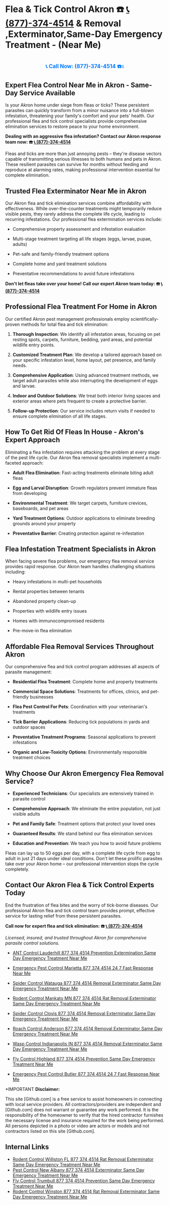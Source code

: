 # Flea & Tick Control Akron ☎️ [📞 (877)-374-4514](https://pest-control-4514.netlify.app) & Removal ,Exterminator,Same-Day Emergency Treatment - (Near Me) 
# 

<p align="center" style="font-size: 1.2em; font-weight: bold; margin: 20px 0;">
  <a href="https://pest-control-4514.netlify.app" target="_blank" style="color: #007BFF; text-decoration: none;">📞 Call Now: (877)-374-4514 ☎️💧</a>
</p>

## Expert Flea Control Near Me in Akron - Same-Day Service Available

Is your Akron home under siege from fleas or ticks? These persistent parasites can quickly transform from a minor nuisance into a full-blown infestation, threatening your family's comfort and your pets' health. Our professional flea and tick control specialists provide comprehensive elimination services to restore peace to your home environment.

**Dealing with an aggressive flea infestation? Contact our Akron response team now: ☎️ [📞 (877)-374-4514](https://pest-control-4514.netlify.app)**

Fleas and ticks are more than just annoying pests – they're disease vectors capable of transmitting serious illnesses to both humans and pets in Akron. These resilient parasites can survive for months without feeding and reproduce at alarming rates, making professional intervention essential for complete elimination.

## Trusted Flea Exterminator Near Me in Akron

Our Akron flea and tick elimination services combine affordability with effectiveness. While over-the-counter treatments might temporarily reduce visible pests, they rarely address the complete life cycle, leading to recurring infestations. Our professional flea extermination services include:

- Comprehensive property assessment and infestation evaluation  

- Multi-stage treatment targeting all life stages (eggs, larvae, pupae, adults)  

- Pet-safe and family-friendly treatment options  

- Complete home and yard treatment solutions  

- Preventative recommendations to avoid future infestations  

**Don't let fleas take over your home! Call our expert Akron team today: ☎️ [📞 (877)-374-4514](https://pest-control-4514.netlify.app)**

## Professional Flea Treatment For Home in Akron

Our certified Akron pest management professionals employ scientifically-proven methods for total flea and tick elimination:

1. **Thorough Inspection**: We identify all infestation areas, focusing on pet resting spots, carpets, furniture, bedding, yard areas, and potential wildlife entry points.  

2. **Customized Treatment Plan**: We develop a tailored approach based on your specific infestation level, home layout, pet presence, and family needs.  

3. **Comprehensive Application**: Using advanced treatment methods, we target adult parasites while also interrupting the development of eggs and larvae.  

4. **Indoor and Outdoor Solutions**: We treat both interior living spaces and exterior areas where pets frequent to create a protective barrier.  

5. **Follow-up Protection**: Our service includes return visits if needed to ensure complete elimination of all life stages.  

## How To Get Rid Of Fleas In House - Akron's Expert Approach

Eliminating a flea infestation requires attacking the problem at every stage of the pest life cycle. Our Akron flea removal specialists implement a multi-faceted approach:

- **Adult Flea Elimination**: Fast-acting treatments eliminate biting adult fleas  

- **Egg and Larval Disruption**: Growth regulators prevent immature fleas from developing  

- **Environmental Treatment**: We target carpets, furniture crevices, baseboards, and pet areas  

- **Yard Treatment Options**: Outdoor applications to eliminate breeding grounds around your property  

- **Preventative Barrier**: Creating protection against re-infestation  

## Flea Infestation Treatment Specialists in Akron

When facing severe flea problems, our emergency flea removal service provides rapid response. Our Akron team handles challenging situations including:

- Heavy infestations in multi-pet households  

- Rental properties between tenants  

- Abandoned property clean-up  

- Properties with wildlife entry issues  

- Homes with immunocompromised residents  

- Pre-move-in flea elimination  

## Affordable Flea Removal Services Throughout Akron

Our comprehensive flea and tick control program addresses all aspects of parasite management:

- **Residential Flea Treatment**: Complete home and property treatments  

- **Commercial Space Solutions**: Treatments for offices, clinics, and pet-friendly businesses  

- **Flea Pest Control For Pets**: Coordination with your veterinarian's treatments  

- **Tick Barrier Applications**: Reducing tick populations in yards and outdoor spaces  

- **Preventative Treatment Programs**: Seasonal applications to prevent infestations  

- **Organic and Low-Toxicity Options**: Environmentally responsible treatment choices  

## Why Choose Our Akron Emergency Flea Removal Service?

- **Experienced Technicians**: Our specialists are extensively trained in parasite control  

- **Comprehensive Approach**: We eliminate the entire population, not just visible adults  

- **Pet and Family Safe**: Treatment options that protect your loved ones  

- **Guaranteed Results**: We stand behind our flea elimination services  

- **Education and Prevention**: We teach you how to avoid future problems  

Fleas can lay up to 50 eggs per day, with a complete life cycle from egg to adult in just 21 days under ideal conditions. Don't let these prolific parasites take over your Akron home – our professional intervention stops the cycle completely.

## Contact Our Akron Flea & Tick Control Experts Today

End the frustration of flea bites and the worry of tick-borne diseases. Our professional Akron flea and tick control team provides prompt, effective service for lasting relief from these persistent parasites.

**Call now for expert flea and tick elimination: ☎️ [📞 (877)-374-4514](https://pest-control-4514.netlify.app)**

*Licensed, insured, and trusted throughout Akron for comprehensive parasite control solutions.*


- [ANT Control Lauderhill 877 374 4514 Prevention Extermination Same Day Emergency Treatment Near Me](https://github.com/allyoucaneatsushiin/pest-control/blob/main/ANT-Control-Lauderhill-877-374-4514-Prevention-Extermination-Same-Day-Emergency-Treatment-Near-Me.md)
- [Emergency Pest Control Marietta 877 374 4514 24 7 Fast Response Near Me](https://github.com/allyoucaneatsushiin/pest-control/blob/main/Emergency-Pest-Control-Marietta-877-374-4514-24-7-Fast-Response-Near-Me.md)
- [Spider Control Watauga 877 374 4514 Removal Exterminator Same Day Emergency Treatment Near Me](https://github.com/allyoucaneatsushiin/pest-control/blob/main/Spider-Control-Watauga-877-374-4514-Removal-Exterminator-Same-Day-Emergency-Treatment-Near-Me.md)


- [Rodent Control Mankato MN 877 374 4514 Rat Removal Exterminator Same Day Emergency Treatment Near Me](https://github.com/allyoucaneatsushiin/pest-control/blob/main/Rodent-Control-Mankato-MN-877-374-4514-Rat-Removal-Exterminator-Same-Day-Emergency-Treatment-Near-Me.md)
- [Spider Control Clovis 877 374 4514 Removal Exterminator Same Day Emergency Treatment Near Me](https://github.com/allyoucaneatsushiin/pest-control/blob/main/Spider-Control-Clovis-877-374-4514-Removal-Exterminator-Same-Day-Emergency-Treatment-Near-Me.md)
- [Roach Control Anderson 877 374 4514 Removal Exterminator Same Day Emergency Treatment Near Me](https://github.com/allyoucaneatsushiin/pest-control/blob/main/Roach-Control-Anderson-877-374-4514-Removal-Exterminator-Same-Day-Emergency-Treatment-Near-Me.md)


- [Wasp Control Indianapolis IN 877 374 4514 Removal Exterminator Same Day Emergency Treatment Near Me](https://github.com/allyoucaneatsushiin/pest-control/blob/main/Wasp-Control-Indianapolis-IN-877-374-4514-Removal-Exterminator-Same-Day-Emergency-Treatment-Near-Me.md)
- [Fly Control Highland 877 374 4514 Prevention Same Day Emergency Treatment Near Me](https://github.com/allyoucaneatsushiin/pest-control/blob/main/Fly-Control-Highland-877-374-4514-Prevention-Same-Day-Emergency-Treatment-Near-Me.md)
- [Emergency Pest Control Butler 877 374 4514 24 7 Fast Response Near Me](https://github.com/allyoucaneatsushiin/pest-control/blob/main/Emergency-Pest-Control-Butler-877-374-4514-24-7-Fast-Response-Near-Me.md)


*IMPORTANT **Disclaimer:**  

This site [Github.com] is a free service to assist homeowners in connecting with local service providers. All contractors/providers are independent and [Github.com] does not warrant or guarantee any work performed. It is the responsibility of the homeowner to verify that the hired contractor furnishes the necessary license and insurance required for the work being performed. All persons depicted in a photo or video are actors or models and not contractors listed on this site [Github.com].


## Internal Links
- [Rodent Control Williston FL 877 374 4514 Rat Removal Exterminator Same Day Emergency Treatment Near Me](https://github.com/allyoucaneatsushiin/pest-control/blob/main/Rodent-Control-Williston-FL-877-374-4514-Rat-Removal-Exterminator-Same-Day-Emergency-Treatment-Near-Me.md)
- [Pest Control New Albany 877 374 4514 Exterminator Same Day Emergency Treatment Near Me](https://github.com/allyoucaneatsushiin/pest-control/blob/main/Pest-Control-New-Albany-877-374-4514-Exterminator-Same-Day-Emergency-Treatment-Near-Me.md)
- [Fly Control Trumbull 877 374 4514 Prevention Same Day Emergency Treatment Near Me](https://github.com/allyoucaneatsushiin/pest-control/blob/main/Fly-Control-Trumbull-877-374-4514-Prevention-Same-Day-Emergency-Treatment-Near-Me.md)
- [Rodent Control Winston 877 374 4514 Rat Removal Exterminator Same Day Emergency Treatment Near Me](https://github.com/allyoucaneatsushiin/pest-control/blob/main/Rodent-Control-Winston-877-374-4514-Rat-Removal-Exterminator-Same-Day-Emergency-Treatment-Near-Me.md)
